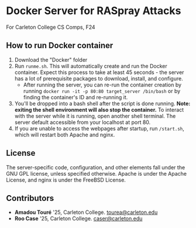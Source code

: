 # Docker Server for RASpray Attacks
For Carleton College CS Comps, F24

## How to run Docker container
1. Download the "Docker" folder
2. Run `runme.sh`. This will automatically create and run the Docker container. Expect this process to take at least 45 seconds - the server has a lot of prerequisite packages to download, install, and configure.
    * After running the server, you can re-run the container creation by running `docker run -it -p 80:80 target_server /bin/bash` or by finding the container's ID and re-running it.
3. You'll be dropped into a bash shell after the script is done running. **Note: exiting the shell environment will also stop the container.** To interact with the server while it is running, open another shell terminal. The server default accessible from your localhost at port 80.
4. If you are unable to access the webpages after startup, run `/start.sh`, which will restart both Apache and nginx. 

## License

The server-specific code, configuration, and other elements fall under the GNU GPL license, unless specified otherwise. Apache is under the Apache License, and nginx is under the FreeBSD License. 

## Contributors

- **Amadou Touré** '25, Carleton College. [tourea@carleton.edu](mailto:tourea@carleton.edu)
- **Roo Case** '25, Carleton College. [caser@carleton.edu](mailto:caser@carleton.edu)
